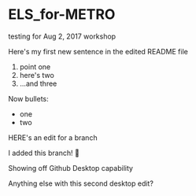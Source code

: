# ELS_for-METRO
testing for Aug 2, 2017 workshop

Here's my first new sentence in the edited README file
1. point one
2. here's two
3. ...and three

Now bullets:
* one
* two

HERE's an edit for a branch

I added this branch! :cactus:

Showing off Github Desktop capability

Anything else with this second desktop edit?
